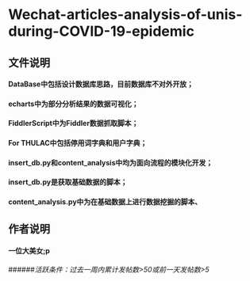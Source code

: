 # Wechat-articles-analysis-of-unis-during-COVID-19-epidemic

## 文件说明
#### DataBase中包括设计数据库思路，目前数据库不对外开放；
#### echarts中为部分分析结果的数据可视化；
#### FiddlerScript中为Fiddler数据抓取脚本；
#### For THULAC中包括停用词字典和用户字典；

#### insert_db.py和content_analysis中均为面向流程的模块化开发；
#### insert_db.py是获取基础数据的脚本；
#### content_analysis.py中为在基础数据上进行数据挖掘的脚本、

## 作者说明
#### 一位大美女;p

######*活跃条件：过去一周内累计发帖数>50或前一天发帖数>5*
